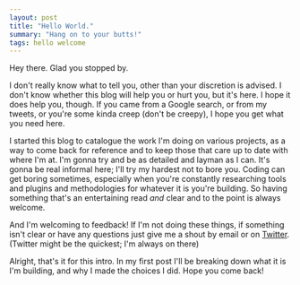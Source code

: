 ```yaml
---
layout: post
title: "Hello World."
summary: "Hang on to your butts!"
tags: hello welcome
---
```

Hey there. Glad you stopped by.

I don't really know what to tell you, other than your discretion is advised. I don't know whether this blog will help you or hurt you, but it's here. I hope it does help you, though. If you came from a Google search, or from my tweets, or you're some kinda creep (don't be creepy), I hope you get what you need here.

I started this blog to catalogue the work I'm doing on various projects, as a way to come back for reference and to keep those that care up to date with where I'm at. I'm gonna try and be as detailed and layman as I can. It's gonna be real informal here; I'll try my hardest not to bore you. Coding can get boring sometimes, especially when you're constantly researching tools and plugins and methodologies for whatever it is you're building. So having something that's an entertaining read *and* clear and to the point is always welcome.

And I'm welcoming to feedback! If I'm not doing these things, if something isn't clear or have any questions just give me a shout by email or on <a href="http://twitter.com/{{ site.twitter_username }}" target="_blank">Twitter</a>. (Twitter might be the quickest; I'm always on there)

Alright, that's it for this intro. In my first post I'll be breaking down what it is I'm building, and why I made the choices I did. Hope you come back!